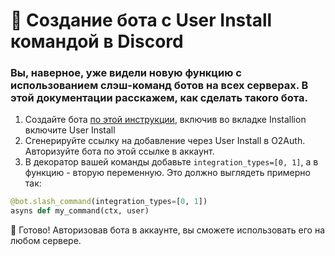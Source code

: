 # 🔦 Создание бота с User Install командой в Discord
### Вы, наверное, уже видели новую функцию с использованием слэш-команд ботов на всех серверах. В этой документации расскажем, как сделать такого бота.

1. Создайте бота [по этой инструкции](/docs/apps/first-discord-bot), включив во вкладке Installion включите User Install
2. Сгенерируйте ссылку на добавление через User Install в O2Auth. Авторизуйте бота по этой ссылке в аккаунт.
3. В декоратор вашей команды добавьте `integration_types=[0, 1]`, а в функцию - вторую переменную. Это должно выглядеть примерно так:
```py
@bot.slash_command(integration_types=[0, 1])
asyns def my_command(ctx, user)
```
🎉 Готово! Авторизовав бота в аккаунте, вы сможете использовать его на любом сервере.
